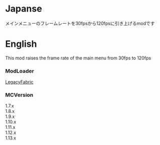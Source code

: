 # Japanse

メインメニューのフレームレートを30fpsから120fpsに引き上げるmodです <br />

# English

This mod raises the frame rate of the main menu from 30fps to 120fps


### ModLoader
[LegacyFabric](https://legacyfabric.net/)

### MCVersion
1.7.x <br />
1.8.x <br />
1.9.x <br />
1.10.x <br />
1.11.x <br />
1.12.x <br />
1.13.x 